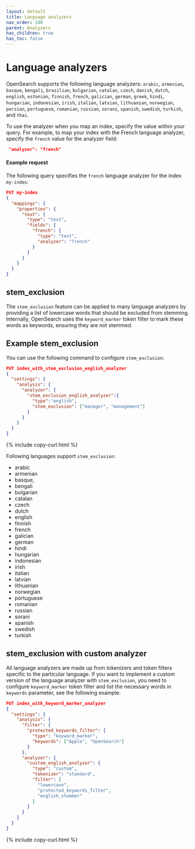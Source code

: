 ```yaml
---
layout: default
title: Language analyzers
nav_order: 100
parent: Analyzers
has_children: true
has_toc: false
---
```


# Language analyzers

OpenSearch supports the following language analyzers:
`arabic`, `armenian`, `basque`, `bengali`, `brazilian`, `bulgarian`, `catalan`, `czech`, `danish`, `dutch`, `english`, `estonian`, `finnish`, `french`, `galician`, `german`, `greek`, `hindi`, `hungarian`, `indonesian`, `irish`, `italian`, `latvian`, `lithuanian`, `norwegian`, `persian`, `portuguese`, `romanian`, `russian`, `sorani`, `spanish`, `swedish`, `turkish`, and `thai`.

To use the analyzer when you map an index, specify the value within your query. For example, to map your index with the French language analyzer, specify the `french` value for the analyzer field:

```json
 "analyzer": "french"
```

#### Example request

The following query specifies the `french` language analyzer for the index `my-index`:

```json
PUT my-index
{
  "mappings": {
    "properties": {
      "text": { 
        "type": "text",
        "fields": {
          "french": { 
            "type": "text",
            "analyzer": "french"
          }
        }
      }
    }
  }
}
```

## stem_exclusion

The `stem_exclusion` feature can be applied to many language analyzers by providing a list of lowercase words that should be excluded from stemming. Internally, OpenSearch uses the `keyword_marker` token filter to mark these words as keywords, ensuring they are not stemmed.

## Example stem_exclusion

You can use the following command to configure `stem_exclusion`:

```json
PUT index_with_stem_exclusion_english_analyzer
{
  "settings": {
    "analysis": {
      "analyzer": {
        "stem_exclusion_english_analyzer":{
          "type":"english",
          "stem_exclusion": ["manager", "management"]
        }
      }
    }
  }
}
```
{% include copy-curl.html %}

Following languages support `stem_exclusion`:

- arabic 
- armenian 
- basque, 
- bengali
- bulgarian
- catalan
- czech
- dutch
- english
- finnish
- french
- galician
- german
- hindi
- hungarian
- indonesian
- irish
- italian
- latvian
- lithuanian
- norwegian
- portuguese
- romanian
- russian
- sorani
- spanish
- swedish
- turkish


## stem_exclusion with custom analyzer

All language analyzers are made up from tokenizers and token filters specific to the particular language. If you want to implement a custom version of the language analyzer with `stem_exclusion`, you need to configure `keyword_marker` token filter and list the necessary words in `keywords` parameter, see the following example:

```json
PUT index_with_keyword_marker_analyzer
{
  "settings": {
    "analysis": {
      "filter": {
        "protected_keywords_filter": {
          "type": "keyword_marker",
          "keywords": ["Apple", "OpenSearch"]
        }
      },
      "analyzer": {
        "custom_english_analyzer": {
          "type": "custom",
          "tokenizer": "standard",
          "filter": [
            "lowercase",
            "protected_keywords_filter",
            "english_stemmer"
          ]
        }
      }
    }
  }
}
```
{% include copy-curl.html %}

